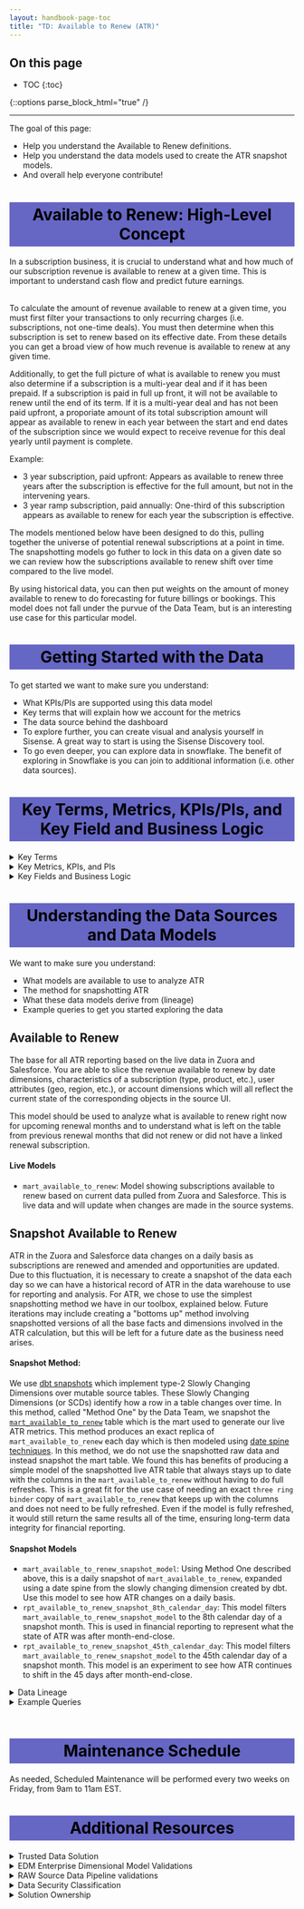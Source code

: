 ```yaml
---
layout: handbook-page-toc
title: "TD: Available to Renew (ATR)"
---
```

## On this page

- TOC
{:toc}

{::options parse_block_html="true" /}

---

The goal of this page:

* Help you understand the Available to Renew definitions.
* Help you understand the data models used to create the ATR snapshot models.
* And overall help everyone contribute!

<style> #headerformat {
background-color: #6666c4; color: black; padding: 5px; text-align: center;
}
</style>
<h1 id="headerformat">Available to Renew: High-Level Concept </h1>
In a subscription business, it is crucial to understand what and how much of our subscription revenue is available to renew at a given time. This is important to understand cash flow and predict future earnings. 

<br>To calculate the amount of revenue available to renew at a given time, you must first filter your transactions to only recurring charges (i.e. subscriptions, not one-time deals). You must then determine when this subscription is set to renew based on its effective date. From these details you can get a broad view of how much revenue is available to renew at any given time. 

Additionally, to get the full picture of what is available to renew you must also determine if a subscription is a multi-year deal and if it has been prepaid. If a subscription is paid in full up front, it will not be available to renew until the end of its term. If it is a multi-year deal and has not been paid upfront, a proporiate amount of its total subscription amount will appear as available to renew in each year between the start and end dates of the subscription since we would expect to receive revenue for this deal yearly until payment is complete. 

Example:
* 3 year subscription, paid upfront: Appears as available to renew three years after the subscription is effective for the full amount, but not in the intervening years.
* 3 year ramp subscription, paid annually: One-third of this subscription appears as available to renew for each year the subscription is effective.

The models mentioned below have been designed to do this, pulling together the universe of potential renewal subscriptions at a point in time. The snapshotting models go futher to lock in this data on a given date so we can review how the subscriptions available to renew shift over time compared to the live model.

By using historical data, you can then put weights on the amount of money available to renew to do forecasting for future billings or bookings. This model does not fall under the purvue of the Data Team, but is an interesting use case for this particular model.


<style> #headerformat {
background-color: #6666c4; color: black; padding: 5px; text-align: center;
}
</style>
<h1 id="headerformat">Getting Started with the Data</h1>

To get started we want to make sure you understand:

* What KPIs/PIs are supported using this data model
* Key terms that will explain how we account for the metrics
* The data source behind the dashboard
* To explore further, you can create visual and analysis yourself in Sisense. A great way to start is using the Sisense Discovery tool.
* To go even deeper, you can explore data in snowflake. The benefit of exploring in Snowflake is you can join to additional information (i.e. other data sources). 

<style> #headerformat {
background-color: #6666c4; color: black; padding: 5px; text-align: center;
}
</style>
<h1 id="headerformat">Key Terms, Metrics, KPIs/PIs, and Key Field and Business Logic </h1>

<details>
<summary markdown='span'>
  Key Terms
</summary>
Dimensions:

* N/A

</details>

<details>
<summary markdown='span'>
  Key Metrics, KPIs, and PIs
</summary>
Facts:

* N/A

Marts:
* `mart_available_to_renew`
* `mart_available_to_renew_snaphot`
* `mart_available_to_renew_snapshot_model`

Reports:
* `rpt_available_to_renew_8th_calendar_day`
* `rpt_available_to_renew_45th_calendar_day`

Metrics:
* ATR ARR: ARR which is available to renew
* MYB ARR: ARR which is a part of multi-year booking
</details>

<details>
<summary markdown='span'>
  Key Fields and Business Logic
</summary>
* is_available_to_renew: Indicates if ARR is available to renew in the selected time period
* is_multi_year_booking: Indicates if ARR is part of a multi-year deal
</details>

<style> #headerformat {
background-color: #6666c4; color: black; padding: 5px; text-align: center;}
</style>
<h1 id="headerformat">Understanding the Data Sources and Data Models</h1>

We want to make sure you understand:

* What models are available to use to analyze ATR
* The method for snapshotting ATR
* What these data models derive from (lineage)
* Example queries to get you started exploring the data

## Available to Renew

The base for all ATR reporting based on the live data in Zuora and Salesforce. You are able to slice the revenue available to renew by date dimensions, characteristics of a subscription (type, product, etc.), user attributes (geo, region, etc.), or account dimensions which will all reflect the current state of the corresponding objects in the source UI.

This model should be used to analyze what is available to renew right now for upcoming renewal months and to understand what is left on the table from previous renewal months that did not renew or did not have a linked renewal subscription.

#### Live Models
* `mart_available_to_renew`: Model showing subscriptions available to renew based on current data pulled from Zuora and Salesforce. This is live data and will update when changes are made in the source systems.

## Snapshot Available to Renew
ATR in the Zuora and Salesforce data changes on a daily basis as subscriptions are renewed and amended and opportunities are updated. Due to this fluctuation, it is necessary to create a snapshot of the data each day so we can have a historical record of ATR in the data warehouse to use for reporting and analysis. For ATR, we chose to use the simplest snapshotting method we have in our toolbox, explained below. Future iterations may include creating a "bottoms up" method involving snapshotted versions of all the base facts and dimensions involved in the ATR calculation, but this will be left for a future date as the business need arises.

#### Snapshot Method: 

We use [dbt snapshots](https://docs.getdbt.com/docs/building-a-dbt-project/snapshots) which implement type-2 Slowly Changing Dimensions over mutable source tables. These Slowly Changing Dimensions (or SCDs) identify how a row in a table changes over time. In this method, called "Method One" by the Data Team, we snapshot the [`mart_available_to_renew`](https://dbt.gitlabdata.com/#!/model/model.gitlab_snowflake.mart_available_to_renew) table which is the mart used to generate our live ATR metrics. This method produces an exact replica of `mart_available_to_renew` each day which is then modeled using [date spine techniques](https://discourse.getdbt.com/t/building-models-on-top-of-snapshots/517). In this method, we do not use the snapshotted raw data and instead snapshot the mart table. We found this has benefits of producing a simple model of the snapshotted live ATR table that always stays up to date with the columns in the `mart_available_to_renew` without having to do full refreshes. This is a great fit for the use case of needing an exact `three ring binder` copy of `mart_available_to_renew` that keeps up with the columns and does not need to be fully refreshed. Even if the model is fully refreshed, it would still return the same results all of the time, ensuring long-term data integrity for financial reporting.

#### Snapshot Models
* `mart_available_to_renew_snapshot_model`: Using Method One described above, this is a daily snapshot of `mart_available_to_renew`, expanded using a date spine from the slowly changing dimension created by dbt. Use this model to see how ATR changes on a daily basis.
* `rpt_available_to_renew_snapshot_8th_calendar_day`: This model filters `mart_available_to_renew_snapshot_model` to the 8th calendar day of a snapshot month. This is used in financial reporting to represent what the state of ATR was after month-end-close.
* `rpt_available_to_renew_snapshot_45th_calendar_day`: This model filters `mart_available_to_renew_snapshot_model` to the 45th calendar day of a snapshot month. This model is an experiment to see how ATR continues to shift in the 45 days after month-end-close.

<details>
<summary markdown='span'>
  Data Lineage
</summary>
* Data is sourced from Salesforce.com and Zuora
* The dbt solution generates a dimensional model from Mart Snapshot source data. The documentation and SQL for <a href = "https://dbt.gitlabdata.com/#!/model/model.gitlab_snowflake.mart_available_to_renew_snapshot_model"> mart_available_to_renew_snapshot_model </a>, and the complete data lineages can be found at <a href = "https://dbt.gitlabdata.com/#!/model/model.gitlab_snowflake.mart_available_to_renew_snapshot_model?g_v=1&g_i=%2Bmart_available_to_renew_snapshot_model%2B"> dbt mart_arr_snapshot_model lineage chart </a>
</details>

<details>
<summary markdown='span'>
  Example Queries
</summary>

ATR and MYB ARR by fiscal year:
```
SELECT
  fiscal_year,
  SUM(arr)                                                  AS arr_base,
  SUM(CASE WHEN is_available_to_renew = TRUE THEN arr END)  AS available_to_renew_arr,
  SUM(CASE WHEN is_available_to_renew = FALSE THEN arr END) AS multi_year_booking_arr
FROM prod.restricted_safe_common_mart_finance.mart_available_to_renew
GROUP BY 1
ORDER BY 1;
```
FY22 ATR and MYB ARR 
```
SELECT
  SUM(CASE WHEN is_available_to_renew = TRUE THEN arr END)  AS available_to_renew_arr,
  SUM(CASE WHEN is_available_to_renew = FALSE THEN arr END) AS multi_year_booking_arr
FROM prod.restricted_safe_common_mart_finance.mart_available_to_renew
WHERE fiscal_year = 2022
ORDER BY 1;
```

FY23 ATR ARR by Product Category
```
SELECT
  renewal_month,
  fiscal_quarter_name_fy,
  product_tier_name,
  product_delivery_type,
  SUM(arr) AS arr
FROM prod.restricted_safe_common_mart_finance.mart_available_to_renew
WHERE is_available_to_renew = TRUE
  AND fiscal_year = 2023
GROUP BY 1,2,3,4;
```

ATR ARR on 2021-12-08
```
SELECT
  SUM(arr)                                                  AS arr_base,
  SUM(CASE WHEN is_available_to_renew = TRUE THEN arr END)  AS available_to_renew_arr,
  SUM(CASE WHEN is_available_to_renew = FALSE THEN arr END) AS multi_year_booking_arr
FROM prod.restricted_safe_common_mart_finance.mart_available_to_renew_snapshot_model
WHERE is_available_to_renew = TRUE
  AND fiscal_year = 2023
  AND snapshot_date = '2021-12-08';
```
<br>

</details>
<br>

<style> #headerformat {
background-color: #6666c4; color: black; padding: 5px; text-align: center;
}
</style>
<h1 id="headerformat">Maintenance Schedule </h1>

As needed, Scheduled Maintenance will be performed every two weeks on Friday, from 9am to 11am EST.

<style> #headerformat {
background-color: #6666c4; color: black; padding: 5px; text-align: center;
}
</style>
<h1 id="headerformat">Additional Resources </h1>

<details>
<summary markdown='span'>
  Trusted Data Solution
</summary>

ARR models use the `atr`, `atr_snapshots`, and `zuora` tags for Trusted Data tests and their results. This can be seen most easily using the [Trusted Data Dashboard](https://app.periscopedata.com/app/gitlab/756199/Trusted-Data-Dashboard)

See overview at [Trusted Data Framework](https://about.gitlab.com/handbook/business-technology/data-team/platform/#tdf)

[dbt guide examples](https://about.gitlab.com/handbook/business-technology/data-team/platform/dbt-guide/#trusted-data-framework) for
details and examples on implementing further tests
</details>

<details>
<summary markdown='span'>
  EDM Enterprise Dimensional Model Validations
</summary>
The [(WIP) Enterprise Dimensional Model Validation Dashboard](https://app.periscopedata.com/app/gitlab/760445/WIP:-Enterprise-Dimensional-Model-Validation-Dashboard) reports on latest Enterprise Dimensional model test and runs.
</details>

<details>
<summary markdown='span'>
  RAW Source Data Pipeline validations
</summary>
[Data Pipeline Health Validations](https://app.periscopedata.com/app/gitlab/715938/Data-Pipeline-Health-Dashboard)
</details>

<details>
<summary markdown='span'>
  Data Security Classification
</summary>

Coming Soon

**ORANGE**

- Description: Customer and Personal data at the row or record level.
- Objects:
  - 
  - 

**YELLOW**

- Description: GitLab Financial data, which includes aggregations or totals.
- Objects:
  - 
  - 
</details>

<details>
<summary markdown='span'>
  Solution Ownership
</summary>
* Source System Owner:
  * Salesforce: `@jbrennan1`
  * Zuora: `@andrew_murray`
* Source System Subject Matter Expert:
  * Salesforce: `@jbrennan1`
  * Zuora: `@andrew_murray`
* Data Team Subject Matter Expert: `@paul_armstrong` `@jeanpeguero` `@jjstark` `@iweeks` `@michellecooper`
</details>

